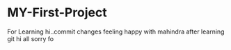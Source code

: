 # MY-First-Project
For Learning
hi..commit changes
feeling happy with mahindra after learning git
hi all
sorry fo